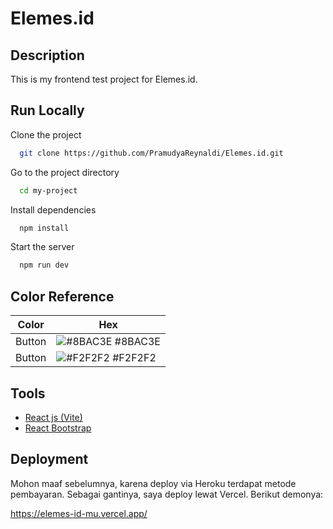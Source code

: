
# Elemes.id

## Description
This is my frontend test project for Elemes.id.




## Run Locally

Clone the project

```bash
  git clone https://github.com/PramudyaReynaldi/Elemes.id.git
```

Go to the project directory

```bash
  cd my-project
```

Install dependencies

```bash
  npm install
```

Start the server

```bash
  npm run dev
```

## Color Reference

| Color             | Hex                                                                |
| ----------------- | ------------------------------------------------------------------ |
| Button | ![#8BAC3E](https://via.placeholder.com/10/8bac3e?text=+) #8BAC3E |
| Button | ![#F2F2F2](https://via.placeholder.com/10/F2F2F2?text=+) #F2F2F2 |



## Tools

 - [React js (Vite)](https://vitejs.dev/)
 - [React Bootstrap](https://react-bootstrap.netlify.app/)




## Deployment

Mohon maaf sebelumnya, karena deploy via Heroku terdapat metode pembayaran. Sebagai gantinya, saya deploy lewat Vercel.
Berikut demonya:

https://elemes-id-mu.vercel.app/

